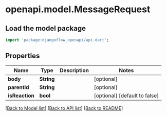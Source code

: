 # openapi.model.MessageRequest

## Load the model package

```dart
import 'package:djangoflow_openapi/api.dart';
```

## Properties

| Name           | Type       | Description | Notes                         |
| -------------- | ---------- | ----------- | ----------------------------- |
| **body**       | **String** |             | [optional]                    |
| **parentId**   | **String** |             | [optional]                    |
| **isReaction** | **bool**   |             | [optional] [default to false] |

[[Back to Model list]](../README.md#documentation-for-models) [[Back to API list]](../README.md#documentation-for-api-endpoints) [[Back to README]](../README.md)
